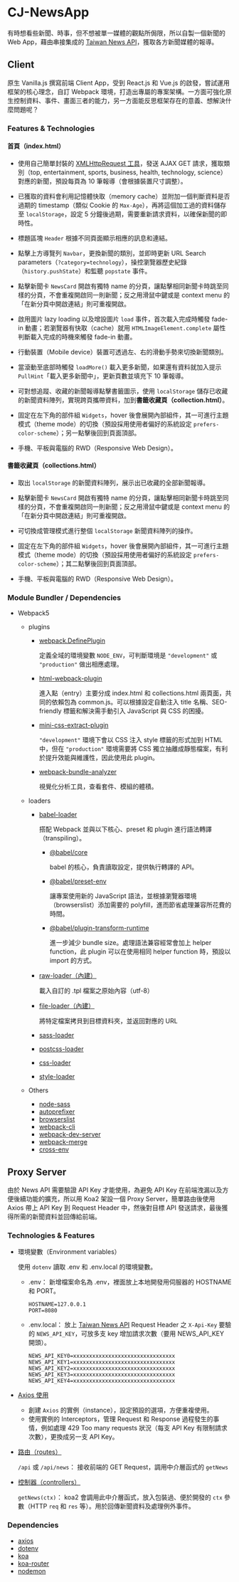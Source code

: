 # CJ-NewsApp

有時想看些新聞、時事，但不想被單一媒體的觀點所侷限，所以自製一個新聞的 Web App，藉由串接集成的 [Taiwan News API](https://newsapi.org/s/taiwan-news-api)，獲取各方新聞媒體的報導。

## Client

原生 Vanilla.js 撰寫前端 Client App，受到 React.js 和 Vue.js 的啟發，嘗試運用框架的核心理念，自訂 Webpack 環境，打造出專屬的專案架構。一方面可強化原生控制資料、事件、畫面三者的能力，另一方面能反思框架存在的意義、想解決什麼問題呢？

### Features & Technologies

#### 首頁（index.html）

- 使用自己簡單封裝的 [XMLHttpRequest 工具](https://github.com/CJ-Yang0225/CJ-NewsApp/blob/main/src/utils/http.js)，發送 AJAX GET 請求，獲取類別（top, entertainment, sports, business, health, technology, science）對應的新聞，預設每頁為 10 筆報導（會根據裝置尺寸調整）。

- 已獲取的資料會利用記憶體快取（memory cache）並附加一個判斷資料是否過期的 timestamp（類似 Cookie 的 `Max-Age`），再將這個加工過的資料儲存至 `localStorage`，設定 5 分鐘後過期，需要重新請求資料，以確保新聞的即時性。

- 標題區塊 `Header` 根據不同頁面顯示相應的訊息和連結。

- 點擊上方導覽列 `Navbar`，更換新聞的類別，並即時更新 URL Search parameters（`?category=technology`），操控瀏覽器歷史紀錄（`history.pushState`）和監聽 `popstate` 事件。

- 點擊新聞卡 `NewsCard` 開啟有獨特 name 的分頁，讓點擊相同新聞卡時跳至同樣的分頁，不會重複開啟同一則新聞；反之用滑鼠中鍵或是 context menu 的「在新分頁中開啟連結」則可重複開啟。

- 啟用圖片 lazy loading 以及增設圖片 `load` 事件，首次載入完成時觸發 fade-in 動畫；若瀏覽器有快取（cache）就用 `HTMLImageElement.complete` 屬性判斷載入完成的時機來觸發 fade-in 動畫。

- 行動裝置（Mobile device）裝置可透過左、右的滑動手勢來切換新聞類別。

- 當滾動至底部時觸發 `loadMore()` 載入更多新聞，如果還有資料就加入提示 `PullHint`「載入更多新聞中」，更新頁數並填充下 10 筆報導。

- 可對想追蹤、收藏的新聞報導點擊書籤圖示，使用 `localStorage` 儲存已收藏的新聞資料陣列，實現跨頁攜帶資料，加到**書籤收藏頁（collection.html）**。

- 固定在左下角的部件組 `Widgets`，hover 後會展開內部組件，其一可進行主題模式（theme mode）的切換（預設採用使用者偏好的系統設定 `prefers-color-scheme`）；另一點擊後回到頁面頂部。

- 手機、平板與電腦的 RWD（Responsive Web Design）。

#### 書籤收藏頁（collections.html）

- 取出 `localStorage` 的新聞資料陣列，展示出已收藏的全部新聞報導。

- 點擊新聞卡 `NewsCard` 開啟有獨特 name 的分頁，讓點擊相同新聞卡時跳至同樣的分頁，不會重複開啟同一則新聞；反之用滑鼠中鍵或是 context menu 的「在新分頁中開啟連結」則可重複開啟。

- 可切換成管理模式進行整個 `localStorage` 新聞資料陣列的操作。

- 固定在左下角的部件組 `Widgets`，hover 後會展開內部組件，其一可進行主題模式（theme mode）的切換（預設採用使用者偏好的系統設定 `prefers-color-scheme`）；其二點擊後回到頁面頂部。

- 手機、平板與電腦的 RWD（Responsive Web Design）。

### Module Bundler / Dependencies

- Webpack5

  - plugins

    - [webpack.DefinePlugin](https://webpack.js.org/plugins/define-plugin/)

      定義全域的環境變數 `NODE_ENV`，可判斷環境是 `"development"` 或 `"production"` 做出相應處理。

    - [html-webpack-plugin](https://www.npmjs.com/package/html-webpack-plugin)

      進入點（entry）主要分成 index.html 和 collections.html 兩頁面，共同的依賴包為 common.js。可以根據設定自動注入 title 名稱、SEO-friendly 標籤和解決需手動引入 JavaScript 與 CSS 的困擾。

    - [mini-css-extract-plugin](https://www.npmjs.com/package/mini-css-extract-plugin)

      `"development"` 環境下會以 CSS 注入 style 標籤的形式加到 HTML 中，但在 `"production"` 環境需要將 CSS 獨立抽離成靜態檔案，有利於提升效能與維護性，因此使用此 plugin。

    - [webpack-bundle-analyzer](https://www.npmjs.com/package/webpack-bundle-analyzer)

      視覺化分析工具，查看套件、模組的體積。

  - loaders

    - [babel-loader](https://www.npmjs.com/package/babel-loader)

      搭配 Webpack 並與以下核心、preset 和 plugin 進行語法轉譯（transpiling）。

      - [@babel/core](https://www.npmjs.com/package/@babel/core)

        babel 的核心，負責讀取設定，提供執行轉譯的 API。

      - [@babel/preset-env](https://babeljs.io/docs/en/babel-preset-env)

        讓專案使用新的 JavaScript 語法，並根據瀏覽器環境（browserslist）添加需要的 polyfill，進而節省處理兼容所花費的時間。

      - [@babel/plugin-transform-runtime](https://babeljs.io/docs/en/babel-plugin-transform-runtime)

        進一步減少 bundle size。處理語法兼容經常會加上 helper function，此 plugin 可以在使用相同 helper function 時，預設以 import 的方式。

    - [raw-loader（內建）](https://webpack.js.org/guides/asset-modules/)

      載入自訂的 .tpl 檔案之原始內容（utf-8）

    - [file-loader（內建）](https://webpack.js.org/guides/asset-modules/)

      將特定檔案拷貝到目標資料夾，並返回對應的 URL

    - [sass-loader](https://www.npmjs.com/package/sass-loader)
    - [postcss-loader](https://www.npmjs.com/package/postcss-loader)
    - [css-loader](https://www.npmjs.com/package/css-loader)
    - [style-loader](https://www.npmjs.com/package/style-loader)

  - Others
    - [node-sass](https://www.npmjs.com/package/node-sass)
    - [autoprefixer](https://www.npmjs.com/package/autoprefixer)
    - [browserslist](https://www.npmjs.com/package/browserslist)
    - [webpack-cli](https://www.npmjs.com/package/webpack-cli)
    - [webpack-dev-server](https://www.npmjs.com/package/webpack-dev-server)
    - [webpack-merge](https://www.npmjs.com/package/webpack-merge)
    - [cross-env](https://www.npmjs.com/package/cross-env)

## Proxy Server

由於 News API 需要驗證 API Key 才能使用，為避免 API Key 在前端洩漏以及方便後續功能的擴充，所以用 Koa2 架設一個 Proxy Server，簡單路由後使用 Axios 帶上 API Key 到 Request Header 中，然後對目標 API 發送請求，最後獲得所需的新聞資料並回傳給前端。

### Technologies & Features

- 環境變數（Environment variables）

  使用 `dotenv` 讀取 .env 和 .env.local 的環境變數。

  - .env： 新增檔案命名為 .env，裡面放上本地開發用伺服器的 HOSTNAME 和 PORT。

    ```plain
    HOSTNAME=127.0.0.1
    PORT=8080
    ```

  - .env.local： 放上 [Taiwan News API](https://newsapi.org/s/taiwan-news-api) Request Header 之 `X-Api-Key` 要驗的 `NEWS_API_KEY`，可放多支 key 增加請求次數（要用 NEWS_API_KEY 開頭）。

    ```plain
    NEWS_API_KEY0=xxxxxxxxxxxxxxxxxxxxxxxxxxxxxxxx
    NEWS_API_KEY1=xxxxxxxxxxxxxxxxxxxxxxxxxxxxxxxx
    NEWS_API_KEY2=xxxxxxxxxxxxxxxxxxxxxxxxxxxxxxxx
    NEWS_API_KEY3=xxxxxxxxxxxxxxxxxxxxxxxxxxxxxxxx
    NEWS_API_KEY4=xxxxxxxxxxxxxxxxxxxxxxxxxxxxxxxx
    ```

- [Axios 使用](https://github.com/CJ-Yang0225/CJ-NewsApp/blob/main/server/src/config/index.js)

  - 創建 `Axios` 的實例（instance），設定預設的選項，方便重複使用。
  - 使用實例的 Interceptors，管理 Request 和 Response 過程發生的事情，例如處理 429 Too many requests 狀況（每支 API Key 有限制請求次數），更換成另一支 API Key。

- [路由（routes）](https://github.com/CJ-Yang0225/CJ-NewsApp/blob/main/server/src/routes/news.js)

  `/api` 或 `/api/news`： 接收前端的 GET Request，調用中介層函式的 `getNews`

- [控制器（controllers）](https://github.com/CJ-Yang0225/CJ-NewsApp/blob/main/server/src/controllers/news.js)

  `getNews(ctx)`： koa2 會調用此中介層函式，放入包裝過、便於開發的 `ctx` 參數（HTTP `req` 和 `res` 等）。用於回傳新聞資料及處理例外事件。

### Dependencies

- [axios](https://www.npmjs.com/package/axios)
- [dotenv](https://www.npmjs.com/package/dotenv)
- [koa](https://www.npmjs.com/package/koa)
- [koa-router](https://www.npmjs.com/package/koa-router)
- [nodemon](https://www.npmjs.com/package/nodemon)
